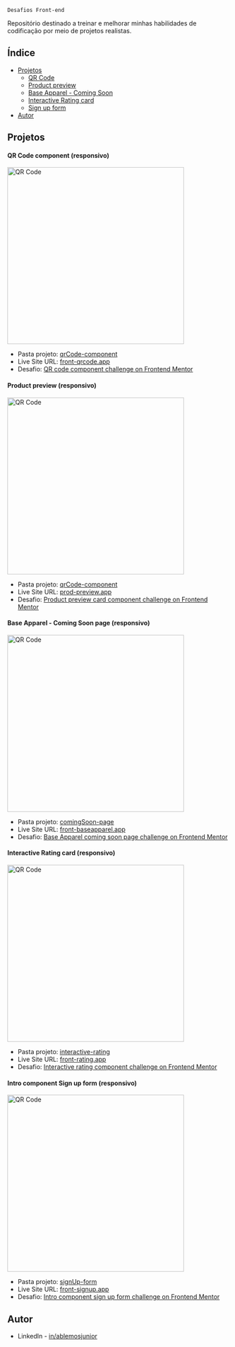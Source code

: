	Desafios Front-end 

Repositório destinado a treinar e melhorar minhas habilidades de codificação por meio de projetos realistas.

## Índice

- [Projetos](#projetos)
	- [QR Code](#qrcode)
	- [Product preview](#productview)
	- [Base Apparel - Coming Soon](#ba-comingsoon)
	- [Interactive Rating card](#interactive-rating)
	- [Sign up form](#signUp-form)
- [Autor](#autor)

## Projetos

<div id='qrcode'/>

#### QR Code component (responsivo)

<img src="https://user-images.githubusercontent.com/89210954/210650363-2f073e8d-02e4-4d81-a89b-c5f1acf43b85.png" alt="QR Code" width="400"/>

- Pasta projeto: [qrCode-component](https://github.com/ablemosjr/front-challenges/tree/main/qrCode-component)
- Live Site URL: [front-qrcode.app](https://front-qrcode.netlify.app/)
- Desafio: [QR code component challenge on Frontend Mentor](https://www.frontendmentor.io/challenges/qr-code-component-iux_sIO_H)


<div id='productview'/>

#### Product preview (responsivo)

<img src="https://user-images.githubusercontent.com/89210954/211119819-e4d80b09-570f-41d1-b23a-5467c0368673.png" alt="QR Code" width="400"/>

- Pasta projeto: [qrCode-component](https://github.com/ablemosjr/front-challenges/tree/main/product-card)
- Live Site URL: [prod-preview.app](https://prod-preview.netlify.app/)
- Desafio: [Product preview card component challenge on Frontend Mentor](https://www.frontendmentor.io/challenges/product-preview-card-component-GO7UmttRfa)


<div id='ba-comingsoon'/>

#### Base Apparel - Coming Soon page (responsivo)

<img src="https://user-images.githubusercontent.com/89210954/211890458-1cc709a7-55ae-4624-b32c-907b36c9baee.png" alt="QR Code" width="400"/>

- Pasta projeto: [comingSoon-page](https://github.com/ablemosjr/front-challenges/tree/main/comingSoon-page)
- Live Site URL: [front-baseapparel.app](https://front-baseapparel.netlify.app/)
- Desafio: [Base Apparel coming soon page challenge on Frontend Mentor](https://www.frontendmentor.io/challenges/base-apparel-coming-soon-page-5d46b47f8db8a7063f9331a0)


<div id='interactive-rating'/>

#### Interactive Rating card (responsivo)

<img src="https://user-images.githubusercontent.com/89210954/212169009-86fc3e20-95bd-47c0-a5eb-6fcffa24f07b.png" alt="QR Code" width="400"/>

- Pasta projeto: [interactive-rating](https://github.com/ablemosjr/front-challenges/tree/main/interactive-rating)
- Live Site URL: [front-rating.app](https://front-rating.netlify.app/)
- Desafio: [Interactive rating component challenge on Frontend Mentor](https://www.frontendmentor.io/challenges/interactive-rating-component-koxpeBUmI)


<div id='signUp-form'/>

#### Intro component Sign up form (responsivo)

<img src="https://user-images.githubusercontent.com/89210954/213205284-bfec5278-645d-448e-814c-d178c452933f.png" alt="QR Code" width="400"/>

- Pasta projeto: [signUp-form](https://github.com/ablemosjr/front-challenges/tree/main/signUp-form)
- Live Site URL: [front-signup.app](https://front-signup.netlify.app/)
- Desafio: [Intro component sign up form challenge on Frontend Mentor](https://www.frontendmentor.io/challenges/intro-component-with-signup-form-5cf91bd49edda32581d28fd1)


## Autor

- LinkedIn - [in/ablemosjunior](https://www.linkedin.com/in/ablemosjunior/)
